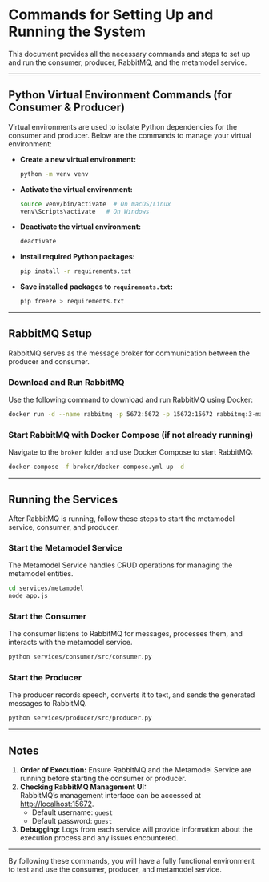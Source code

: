 
# Commands for Setting Up and Running the System

This document provides all the necessary commands and steps to set up and run the consumer, producer, RabbitMQ, and the metamodel service.

---

## Python Virtual Environment Commands (for Consumer & Producer)

Virtual environments are used to isolate Python dependencies for the consumer and producer. Below are the commands to manage your virtual environment:

- **Create a new virtual environment:**
  ```bash
  python -m venv venv
  ```
- **Activate the virtual environment:**
  ```bash
  source venv/bin/activate  # On macOS/Linux
  venv\Scripts\activate   # On Windows
  ```
- **Deactivate the virtual environment:**
  ```bash
  deactivate
  ```
- **Install required Python packages:**
  ```bash
  pip install -r requirements.txt
  ```
- **Save installed packages to `requirements.txt`:**
  ```bash
  pip freeze > requirements.txt
  ```

---

## RabbitMQ Setup

RabbitMQ serves as the message broker for communication between the producer and consumer.

### Download and Run RabbitMQ

Use the following command to download and run RabbitMQ using Docker:
```bash
docker run -d --name rabbitmq -p 5672:5672 -p 15672:15672 rabbitmq:3-management
```

### Start RabbitMQ with Docker Compose (if not already running)

Navigate to the `broker` folder and use Docker Compose to start RabbitMQ:
```bash
docker-compose -f broker/docker-compose.yml up -d
```

---

## Running the Services

After RabbitMQ is running, follow these steps to start the metamodel service, consumer, and producer.

### Start the Metamodel Service

The Metamodel Service handles CRUD operations for managing the metamodel entities.

```bash
cd services/metamodel
node app.js
```

### Start the Consumer

The consumer listens to RabbitMQ for messages, processes them, and interacts with the metamodel service.

```bash
python services/consumer/src/consumer.py
```

### Start the Producer

The producer records speech, converts it to text, and sends the generated messages to RabbitMQ.

```bash
python services/producer/src/producer.py
```

---

## Notes

1. **Order of Execution:** Ensure RabbitMQ and the Metamodel Service are running before starting the consumer or producer.
2. **Checking RabbitMQ Management UI:**  
   RabbitMQ’s management interface can be accessed at [http://localhost:15672](http://localhost:15672).  
   - Default username: `guest`  
   - Default password: `guest`
3. **Debugging:** Logs from each service will provide information about the execution process and any issues encountered.

---

By following these commands, you will have a fully functional environment to test and use the consumer, producer, and metamodel service.
